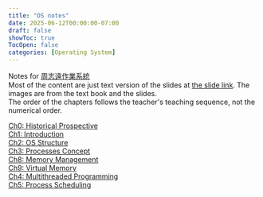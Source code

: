 ```yaml
---
title: "OS notes"
date: 2025-06-12T00:00:00-07:00
draft: false
showToc: true
TocOpen: false
categories: [Operating System]
---
```


Notes for [周志遠作業系統](https://ocw.nthu.edu.tw/ocw/index.php?page=course&cid=141)  
Most of the content are just text version of the slides at [the slide link](https://drive.google.com/drive/folders/1C1s3j0nO8jo57BqBmgS55AoL_LoJr-cr). The images are from the text book and the slides.  
The order of the chapters follows the teacher's teaching sequence, not the numerical order.

[Ch0: Historical Prospective](../ch0-historical-prospective)  
[Ch1: Introduction](../ch1-introduction)  
[Ch2: OS Structure](../ch2-os-structure.md)  
[Ch3: Processes Concept](../ch3-processes-concept)  
[Ch8: Memory Management](../ch8-memory-management)  
[Ch9: Virtual Memory](../ch9-virtual-memory)  
[Ch4: Multithreaded Programming](../ch4-multithreaded-programming)  
[Ch5: Process Scheduling](../ch5-process-scheduling)

<!-- [Ch0: historical prospective]({{< ref "/posts/os-notes/ch0-historical-prospective.md" >}}) -->